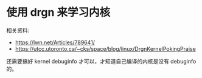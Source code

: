 # 使用 drgn 来学习内核


相关资料:
- https://lwn.net/Articles/789641/
- https://utcc.utoronto.ca/~cks/space/blog/linux/DrgnKernelPokingPraise

还需要搞好 kernel debuginfo 才可以，才知道自己编译的内核是没有 debuginfo 的。
